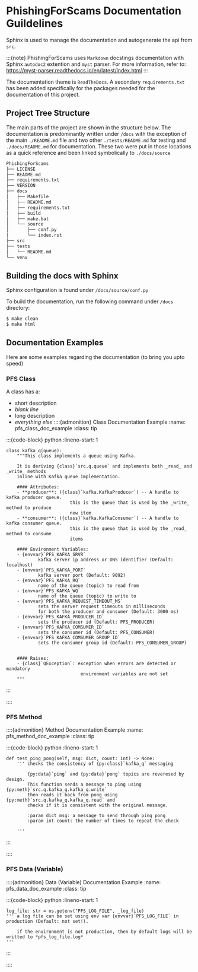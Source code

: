 # PhishingForScams Documentation Guildelines

Sphinx is used to manage the documentation and autogenerate the api from `src`.

:::{note}
PhishingForScams uses `Markdown` docstings documentation with Sphinx `autodoc2` extention and `myst` parser.
For more information, refer to:
https://myst-parser.readthedocs.io/en/latest/index.html
:::

The documentation theme is `ReadTheDocs`. A secondary `requirements.txt` has been added specifically for the packages needed for the documentation of this project.


## Project Tree Structure

The main parts of the project are shown in the structure below. The documentation is predominantly written under `/docs` with the exception of the main `./README.md` file and two other `./tests/README.md` for testing and `./docs/README.md` for documentation. These two were put in those locations as a quick reference and been linked symbolically to `./docs/source` 

```bash
PhishingForScams
├── LICENSE
├── README.md
├── requirements.txt
├── VERSION
├── docs
│   ├── Makefile
│   ├── README.md
│   ├── requirements.txt
│   ├── build
│   ├── make.bat
│   └── source
│       ├── conf.py
│       └── index.rst
├── src
├── tests
│   └── README.md
└── venv

```

## Building the docs with Sphinx

Sphinx configuration is found under `/docs/source/conf.py`

To build the documentation, run the following command under `/docs` directory:
```bash
$ make clean
$ make html
```

## Documentation Examples

Here are some examples regarding the documentation (to bring you upto speed)

### PFS Class
A class has a:
*   short description
*   _blank line_
*   long description
*   _everything else_
::::{admonition} Class Documentation Example
:name: pfs_class_doc_example
:class: tip

:::{code-block} python
:lineno-start: 1

    class kafka_q(queue):
        """This class implements a queue using Kafka.

        It is deriving {class}`src.q.queue` and implements both _read_ and _write_ methods
        inline with Kafka queue implementation.

        #### Attributes:
        - **producer**: ({class}`kafka.KafkaProducer`) -- A handle to kafka producer queue.
                            this is the queue that is used by the _write_ method to produce
                            new item
        - **consumer**: ({class}`kafka.KafkaConsumer`) -- A handle to kafka consumer queue.
                            this is the queue that is used by the _read_ method to consume
                            items

        #### Environment Variables:
        - {envvar}`PFS_KAFKA_SRVR`
                kafka server ip address or DNS identifier (Default: localhost)
        - {envvar}`PFS_KAFKA_PORT`
                kafka server port (Default: 9092)
        - {envvar}`PFS_KAFKA_RQ`
                name of the queue (topic) to read from
        - {envvar}`PFS_KAFKA_WQ`
                name of the queue (topic) to write to
        - {envvar}`PFS_KAFKA_REQUEST_TIMEOUT_MS`
                sets the server request timeouts in milliseconds
                for both the producer and consumer (Default: 3000 ms)
        - {envvar}`PFS_KAFKA_PRODUCER_ID`
                sets the producer id (Default: PFS_PRODUCER)
        - {envvar}`PFS_KAFKA_COMSUMER_ID`
                sets the consumer id (Default: PFS_CONSUMER)
        - {envvar}`PFS_KAFKA_COMSUMER_GROUP_ID`
                sets the consumer group id (Default: PFS_CONSUMER_GROUP)


        #### Raises:
        - {class}`QException`: exception when errors are detected or mandatory
                                environment variables are not set
        """
:::

::::


### PFS Method
::::{admonition} Method Documentation Example
:name: pfs_method_doc_example
:class: tip

:::{code-block} python
:lineno-start: 1

    def test_ping_pong(self, msg: dict, count: int) -> None:
        ''' checks the consistency of {py:class}`kafka_q` messaging

            {py:data}`ping` and {py:data}`pong` topics are reveresed by design.
            This function sends a message to ping using {py:meth}`src.q.kafka_q.kafka_q.write`
            then reads it back from pong using {py:meth}`src.q.kafka_q.kafka_q.read` and
            checks if it is consistent with the original message.

            :param dict msg: a message to send through ping pong
            :param int count: the number of times to repeat the check

        '''
:::

::::

### PFS Data (Variable)

::::{admonition} Data (Variable) Documentation Example
:name: pfs_data_doc_example
:class: tip

:::{code-block} python
:lineno-start: 1

    log_file: str = os.getenv("PFS_LOG_FILE", _log_file)
    ''' a log file can be set using env var {envvar}`PFS_LOG_FILE` in production (Default: not set!).

        if the environment is not production, then by default logs will be writted to *pfs_log_file.log*
    '''
:::

::::
